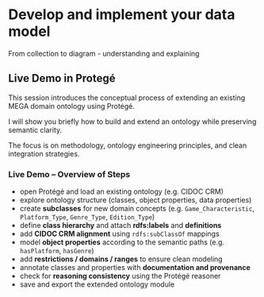 <!--
*titel:
*author:in/urheber:in: 
orcid: 
email: SODa@sammlungen.io
*lizenz: cc by
lizenzlink: https://creativecommons.org/
*persistenter OER link: 
language: 
version:  v1
beschreibung: 
format: SODa WissKI How-to-Tutorial
modultitel: 
modul: Unit 1
einheitstitel: Welcome and warm-up 
eiheit: Einheit 1
lernziel: 

baustein:
zielgruppe: https://zenodo.org/records/15574575
gestaltungsprinzip: 
keywords: ???
erstellungsdatum: 

technische metadaten:
medientyp: text
dateiformat: .md
dauer: 
größe:
software: Web

icon: https://github.com/chastik/Beratung_Dateityp_Bild/refs/heads/main/resources/SODa-Logo_full.svg

link: https://raw.githubusercontent.com/chastik/WissKI/refs/heads/main/soda.css

-->

# Develop and implement your data model 

From collection to diagram - understanding and explaining

##  Live Demo in Protegé

This session introduces the conceptual process of extending an existing MEGA domain ontology using Protégé.

I will show you briefly how to build and extend an ontology while preserving semantic clarity.

The focus is on methodology, ontology engineering principles, and clean integration strategies.

### Live Demo – Overview of Steps

* open Protégé and load an existing ontology (e.g. CIDOC CRM)
* explore ontology structure (classes, object properties, data properties)
* create **subclasses** for new domain concepts (e.g. `Game_Characteristic`, `Platform_Type`, `Genre_Type`, `Edition_Type`)
* define **class hierarchy** and attach **rdfs:labels** and **definitions**
* add **CIDOC CRM alignment** using `rdfs:subClassOf` mappings
* model **object properties** according to the semantic paths (e.g. `hasPlatform`, `hasGenre`)
* add **restrictions / domains / ranges** to ensure clean modeling
* annotate classes and properties with **documentation and provenance**
* check for **reasoning consistency** using the Protégé reasoner
* save and export the extended ontology module





